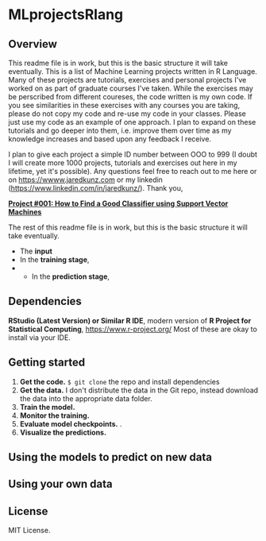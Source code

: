 # MLprojectsRlang
## Overview
This readme file is in work, but this is the basic structure it will take eventually. This is a list of Machine Learning projects written in R Language. Many of these projects are tutorials, exercises and personal projects I've worked on as part of graduate courses I've taken. While the exercises may be perscribed from different coureses, the code written is my own code. If you see similarities in these exercises with any courses you are taking, please do not copy my code and re-use my code in your classes. Please just use my code as an example of one approach. I plan to expand on these tutorials and go deeper into them, i.e. improve them over time as my knowledge increases and based upon any feedback I receive. 

I plan to give each project a simple ID number between OOO to 999 (I doubt I will create more 1000 projects, tutorials and exercises out here in my lifetime, yet it's possible). Any questions feel free to reach out to me here or on https://wwww.jaredkunz.com or my linkedin (https://www.linkedin.com/in/jaredkunz/). Thank you,

[**Project #001: How to Find a Good Classifier using Support Vector Machines**](https://github.com/jaredkunz/MLprojectsRlang/tree/main/001proj-svmclassifiers)

The rest of this readme file is in work, but this is the basic structure it will take eventually.

- The **input**  
- In the **training stage**,
- - In the **prediction stage**, 
## Dependencies
**RStudio (Latest Version) or Similar R IDE**, modern version of **R Project for Statistical Computing**, https://www.r-project.org/  Most of these are okay to install via your IDE.

## Getting started

1. **Get the code.** `$ git clone` the repo and install dependencies
2. **Get the data.** I don't distribute the data in the Git repo, instead download the data into the appropriate data folder.
3. **Train the model.**  
4. **Monitor the training.**  
5. **Evaluate model checkpoints.**  .
6. **Visualize the predictions.**  

## Using the models to predict on new data

## Using your own data
 
## License
MIT License.
